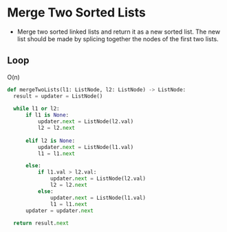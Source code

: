# Merge Two Sorted Lists
- Merge two sorted linked lists and return it as a new sorted list. The new list should be made by splicing together the nodes of the first two lists.

## Loop
O(n)
```python
def mergeTwoLists(l1: ListNode, l2: ListNode) -> ListNode:
  result = updater = ListNode()
  
  while l1 or l2:
      if l1 is None:
          updater.next = ListNode(l2.val)
          l2 = l2.next
          
      elif l2 is None:
          updater.next = ListNode(l1.val)
          l1 = l1.next

      else:
          if l1.val > l2.val:
              updater.next = ListNode(l2.val)
              l2 = l2.next
          else:
              updater.next = ListNode(l1.val)
              l1 = l1.next
      updater = updater.next
  
  return result.next
```
